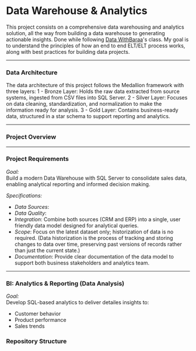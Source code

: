 # Data Warehouse & Analytics 

This project consists on a comprehensive data warehousing and analytics solution, all the way from building a data warehouse to generating actionable insights. 
Done while following [Data WithBaraa](https://github.com/DataWithBaraa)'s class. My goal is to understand the principles of how an end to end ELT/ELT process works, along with best practices for building data projects. 

---
 ### Data Architecture
The data architecture of this project follows the Medallion framework with three layers:
1 - Bronze Layer: Holds the raw data extracted from source systems, ingested from CSV files into SQL Server.
2 - Silver Layer: Focuses on data cleaning, standardization, and normalization to make the information ready for analysis.
3 - Gold Layer: Contains business-ready data, structured in a star schema to support reporting and analytics.

--- 
### Project Overview 

--- 
### Project Requirements 
*Goal:*
<br>
Build a modern Data Warehouse with SQL Server to consolidate sales data, enabling analytical reporting and informed decision making. 

*Specifications:*
- *Data Sources*:
- *Data Quality*:
- *Integration*: Combine both sources (CRM and ERP) into a single, user friendly data model designed for analytical queries.
- *Scope*: Focus on the latest dataset only; historization of data is no required. (Data historization is the process of tracking and storing changes to data over time, preserving past versions of records rather than just the current state.)
- *Documentation*: Provide clear documentation of the data model to support both business stakeholders and analytics team.
---

### BI: Analytics & Reporting (Data Analysis) 
*Goal:* 
<br>
Develop SQL-based analytics to deliver detailes insights to: 

- Customer behavior
- Product performance
- Sales trends

### Repository Structure 




